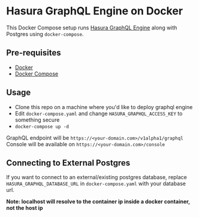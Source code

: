 # Hasura GraphQL Engine on Docker

This Docker Compose setup runs [Hasura GraphQL Engine](https://github.com/hasura/graphql-engine) along with Postgres using `docker-compose`.

## Pre-requisites

- [Docker](https://docs.docker.com/install/)
- [Docker Compose](https://docs.docker.com/compose/install/)

## Usage

- Clone this repo on a machine where you'd like to deploy graphql engine
- Edit `docker-compose.yaml` and change `HASURA_GRAPHQL_ACCESS_KEY` to something secure
- `docker-compose up -d`

GraphQL endpoint will be `https://<your-domain.com>/v1alpha1/graphql`
Console will be available on `https://<your-domain.com>/console`

## Connecting to External Postgres

If you want to connect to an external/existing postgres database, replace `HASURA_GRAPHQL_DATABASE_URL` in `docker-compose.yaml` with your database url. 

**Note: localhost will resolve to the container ip inside a docker container, not the host ip**


